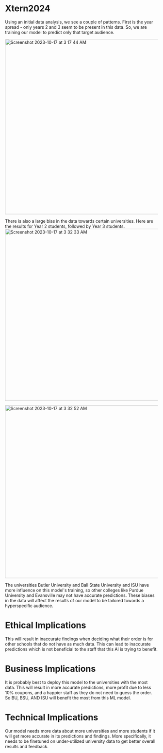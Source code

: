 # Xtern2024

Using an initial data analysis, we see a couple of patterns. First is the year spread - only years 2 and 3 seem to be present in this data. So, we are training our model to predict only that target audience.

<img width="576" alt="Screenshot 2023-10-17 at 3 17 44 AM" src="https://github.com/AaryanSri/Xtern2024/assets/77908013/298aa705-b3f7-4754-8107-b929c77cc375">

There is also a large bias in the data towards certain universities. Here are the results for Year 2 students, followed by Year 3 students.
<img width="566" alt="Screenshot 2023-10-17 at 3 32 33 AM" src="https://github.com/AaryanSri/Xtern2024/assets/77908013/d51da930-b146-45d6-85dd-3a07b40a4bb3">

<img width="569" alt="Screenshot 2023-10-17 at 3 32 52 AM" src="https://github.com/AaryanSri/Xtern2024/assets/77908013/a53d0333-d8da-4a50-94e6-83aad3ee1c82">

The universities Butler University and Ball State University and ISU have more influence on this model's training, so other colleges like Purdue University and Evansville may not have accurate predictions. These biases in the data will affect the results of our model to be tailored towards a hyperspecific audience.

# Ethical Implications 

This will result in inaccurate findings when deciding what their order is for other schools that do not have as much data. This can lead to inaccurate predictions which is not beneficial to the staff that this AI is trying to benefit.

# Business Implications

It is probably best to deploy this model to the universities with the most data. This will result in more accurate predictions, more profit due to less 10% coupons, and a happier staff as they do not need to guess the order. So BU, BSU, AND ISU will benefit the most from this ML model.

# Technical Implications

Our model needs more data about more universities and more students if it will get more accurate in its predictions and findings. More specifically, it needs to be finetuned on under-utilized university data to get better overall results and feedback.
